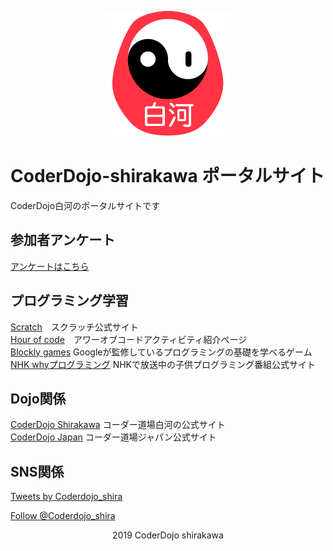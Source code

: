 <div style="text-align: center;">

![dojoicon](dojoicon.png)

</div>

# CoderDojo-shirakawa ポータルサイト
CoderDojo白河のポータルサイトです

## 参加者アンケート
[アンケートはこちら](https://forms.gle/cTmvZKJYbdH96TvC9)

## プログラミング学習
[Scratch](https://scratch.mit.edu/)　スクラッチ公式サイト<br>
[Hour of code](https://hourofcode.com/jp/learn)　アワーオブコードアクティビティ紹介ページ<br>
[Blockly games](https://blockly-games.appspot.com/) Googleが監修しているプログラミングの基礎を学べるゲーム<br>
[NHK whyプログラミング](https://www.nhk.or.jp/sougou/programming/origin/scratch/playworld.html) NHKで放送中の子供プログラミング番組公式サイト<br>

## Dojo関係
[CoderDojo Shirakawa](http://coderdojo-shirakawa.mystrikingly.com) コーダー道場白河の公式サイト<br>
[CoderDojo Japan](https://coderdojo.jp) コーダー道場ジャパン公式サイト

## SNS関係
<a class="twitter-timeline" href="https://twitter.com/Coderdojo_shira?ref_src=twsrc%5Etfw">Tweets by Coderdojo_shira</a> <script async src="https://platform.twitter.com/widgets.js" charset="utf-8"></script>

<a href="https://twitter.com/Coderdojo_shira?ref_src=twsrc%5Etfw" class="twitter-follow-button" data-show-count="false">Follow @Coderdojo_shira</a><script async src="https://platform.twitter.com/widgets.js" charset="utf-8"></script>

<div style="text-align: center;">
2019 CoderDojo shirakawa
</div>
